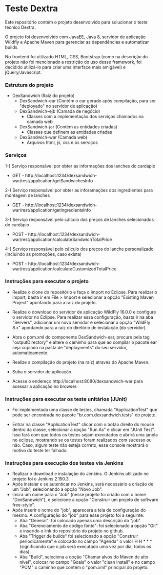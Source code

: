 # Teste Dextra
Este repositório contém o projeto desenvolvido para solucionar o teste técnico Dextra.

O projeto foi desenvolvido com JavaEE, Java 8, servidor de aplicação Wildfly e Apache Maven para gerenciar as dependências e automatizar builds.

No frontend foi utilizado HTML, CSS, Bootstrap (como na descrição do projeto não foi mencionado a restrição do uso desse framework, foi decidido utilizá-lo para criar uma interface mais amigável) e jQuery/Javascript.

### Estrutura do projeto
- DexSandwich (Raíz do projeto)
  - DexSandwich-ear (Contém o ear gerado após compilação, para ser "deployado" no servidor de aplicação)
  - DexSandwich-ejb (Camada de negócio)
    - Classes com a implementação dos serviços chamados na camada web
  - DexSandwich-jar (Contém as entidades criadas)
    - Classes que definem as entidades criadas
  - DexSandwich-war (Camada web)
    - Arquivos html, js, css e os serviços
    
### Serviços
1-) Serviço responsável por obter as informações dos lanches do cardápio
  - GET - http://localhost:1234/dexsandwich-war/rest/application/getSandwichesInfo

2-) Serviço responsável por obter as inforamações dos ingredientes para montagem de lanches
  - GET - http://localhost:1234/dexsandwich-war/rest/application/getIngredientsInfo
  
3-) Serviço responsável pelo cálculo dos preços de lanches selecionados do cardápio
  - POST - http://localhost:1234/dexsandwich-war/rest/application/calculateSandwichTotalPrice
  
4-) Serviço responsável pelo cálculo dos preços do lanche personalizado (incluindo as promoções, caso exista)
  - POST - http://localhost:1234/dexsandwich-war/rest/application/calculateCustomizedTotalPrice
  
### Instruções para executar o projeto
- Realize o clone do repositório e faça o import no Eclipse. Para realizar o import, basta ir em File > Import e selecionar a opção "Existing Maven Project" apontando para a raíz do projeto.

- Realize o download do servidor de aplicação WildFly 16.0.0 e configure o servidor no Eclipse. Para realizar essa configuração, basta ir na aba "Servers", adicionar um novo servidor e selecionar a opção "WildFly 8.x" apontando para a raíz do diretório de instalação (do servidor).

- Abra o pom.xml do componente DexSandwich-ear, procure pela tag "outputDirectory" e altere o caminho para que ao compilar o pacote ear seja copiado na pasta de "deployments" do seu servidor, automaticamente.

- Realize a compilação do projeto (na raíz) através do Apache Maven.

- Suba o servidor de aplicação.

- Acesse o endereço http://localhost:8080/dexsandwich-war para acessar a aplicação no browser.

### Instruções para executar os teste unitários (JUnit)
- Foi implementada uma classe de testes, chamada "ApplicationTest" que pode ser encontrada no pacote "br.com.dexsandwich.tests" do projeto. 

- Entrar na classe "ApplicationTest" clicar com o botão direito do mouse dentro da classe, selecionar a opção "Run As" e clicar em "JUnit Test". Isso fará com que todos os testes sejam executados e abrirá uma janela no eclipse, mostrando se os testes foram realizados com sucesso ou não. Caso, algum teste não esteja correto, esse console mostrará o motivo do teste ter falhado.

### Instruções para execução dos testes via Jenkins
- Realizar o download e instalação do Jenkins. O Jenkins utilizado no projeto foi o Jenkins 2.150.3.
- Após instalar e se autenticar no Jenkins, será necessário a criação de um "Job", selecionando a opção "Novo Job".
- Insira um nome para o "Job" (nesse projeto foi criado com o nome "DexSandwich"), e selecione a opção "Construir um projeto de software free-style".
- Após inserir o nome do "job", aparecerá a tela de configuração do mesmo. A configuração do "job" para esse projeto foi a seguinte:
  - Aba "General": foi colocado apenas uma descrição do "job".
  - Aba "Gerenciamento de código fonte": foi selecionado a opção "Git" e inserido o link do repositório do projeto no github.
  - Aba "Trigger de builds" foi selecionado a opção "Construir periodicamente" e colocado no campo "Agenda" o valor H H * * * (significando que o job será executado uma vez por dia, todos os dias).
  - Aba "Build", seleciona a opção "Chamar alvos do Maven de alto nível", colocar no campo "Goals" o valor "clean install" e no campo "POM" o caminho que contém o "pom.xml" principal do projeto. 
